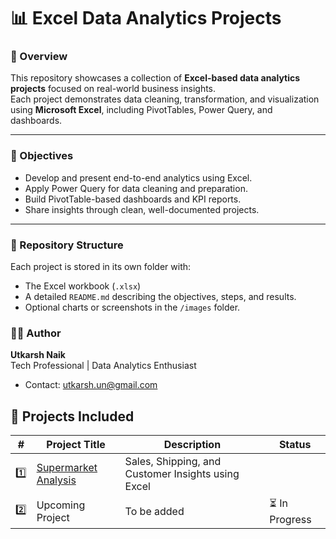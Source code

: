 # 📊 Excel Data Analytics Projects

### 🧠 Overview
This repository showcases a collection of **Excel-based data analytics projects** focused on real-world business insights.  
Each project demonstrates data cleaning, transformation, and visualization using **Microsoft Excel**, including PivotTables, Power Query, and dashboards.

---

### 🧾 Objectives
- Develop and present end-to-end analytics using Excel.
- Apply Power Query for data cleaning and preparation.
- Build PivotTable-based dashboards and KPI reports.
- Share insights through clean, well-documented projects.

---

### 🧱 Repository Structure
Each project is stored in its own folder with:
- The Excel workbook (`.xlsx`)
- A detailed `README.md` describing the objectives, steps, and results.
- Optional charts or screenshots in the `/images` folder.

### 🧑‍💻 Author
**Utkarsh Naik**  
Tech Professional | Data Analytics Enthusiast 
- Contact: utkarsh.un@gmail.com

## 🧱 Projects Included

| # | Project Title | Description | Status |
|---|----------------|-------------|--------|
| 1️⃣ | [Supermarket Analysis](./1.Superstore%20Analysis) | Sales, Shipping, and Customer Insights using Excel |
| 2️⃣ | Upcoming Project | To be added | ⏳ In Progress |
